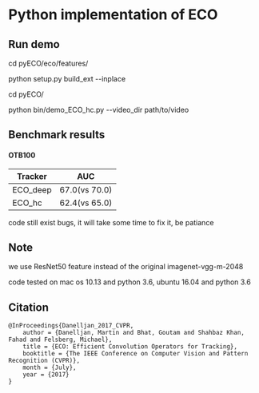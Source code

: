 # Python implementation of ECO

## Run demo
cd pyECO/eco/features/

python setup.py build_ext --inplace

cd pyECO/

python bin/demo_ECO_hc.py --video_dir path/to/video

## Benchmark results
#### OTB100  

| Tracker           | AUC           |
| ----------------- | ------------- |
| ECO_deep          | 67.0(vs 70.0) |
| ECO_hc            | 62.4(vs 65.0) |

code still exist bugs, it will take some time to fix it, be patiance
## Note
we use ResNet50 feature instead of the original imagenet-vgg-m-2048

code tested on mac os 10.13 and python 3.6, ubuntu 16.04 and python 3.6 

## Citation
	@InProceedings{Danelljan_2017_CVPR,
		author = {Danelljan, Martin and Bhat, Goutam and Shahbaz Khan, Fahad and Felsberg, Michael},
		title = {ECO: Efficient Convolution Operators for Tracking},
		booktitle = {The IEEE Conference on Computer Vision and Pattern Recognition (CVPR)},
		month = {July},
		year = {2017}
	}
